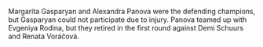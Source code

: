 Margarita Gasparyan and Alexandra Panova were the defending champions, but Gasparyan could not participate due to injury. Panova teamed up with Evgeniya Rodina, but they retired in the first round against Demi Schuurs and Renata Voráčová.
